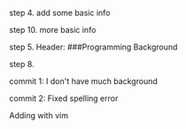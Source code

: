 
step 4. add some basic info

step 10. more basic info

step 5. Header: 
###Programming Background

step 8. 

commit 1:  I don't have much background

commit 2:  Fixed spelling error 

Adding with vim 
